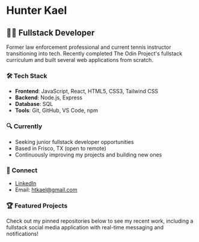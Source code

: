 # Hunter Kael

## 👨‍💻 Fullstack Developer

Former law enforcement professional and current tennis instructor transitioning into tech. Recently completed The Odin Project's fullstack curriculum and built several web applications from scratch.

### 🛠️ Tech Stack
- **Frontend**: JavaScript, React, HTML5, CSS3, Tailwind CSS
- **Backend**: Node.js, Express
- **Database**: SQL
- **Tools**: Git, GitHub, VS Code, npm

### 🔍 Currently
- Seeking junior fullstack developer opportunities
- Based in Frisco, TX (open to remote)
- Continuously improving my projects and building new ones

### 📱 Connect

- [LinkedIn](www.linkedin.com/in/hunter-kael-38a422230)
- Email: htkael@gmail.com

### 🏆 Featured Projects
Check out my pinned repositories below to see my recent work, including a fullstack social media application with real-time messaging and notifications!
